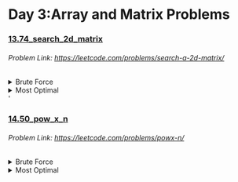 # Day 3:Array and Matrix Problems

### [13.74_search_2d_matrix](https://github.com/shamli1997/sde_sheet_180_problems/blob/main/sde_sheet_180_problems/Day_3_Array_Matrix/13.74_search_2d_matrix.py)
###### Problem Link: https://leetcode.com/problems/search-a-2d-matrix/
<details><summary>Brute Force</summary>


##### TC: O(M * N)
##### SC: O(1)
##### Algorithm
1.  We can traverse through every element that is present in the matrix and return true if we found any element in the matrix is equal to the target integer.
2. If the traversal is finished we can directly return false as we did not find any element in the matrix to be equal to the target integer.
</details>

<details><summary>Most Optimal</summary>

##### TC: O(log(M*N))

##### SC: O(1)
##### Algorithm
 1. As it is clearly mentioned that the given matrix will be row-wise and column-wise sorted, we can see that the elements in the matrix will be in a monotonically increasing order. So we can apply binary search to search the matrix. Consider the 2D matrix as a 1D matrix having indices from 0 to (m*n)-1 and apply binary search.
 2. Initially have a low index as the first index of the considered 1D matrix(i.e: 0) and high index as the last index of the considered 1D matrix(i.e: (m*n)-1).
 3. Now apply binary search. Run a while loop with the condition low<=high. Get the middle index as (low+high)/2.We can get the element at middle index using matrix[middle/m][middle%m].
 4. If the element present at the middle index is greater than the target, then it is obvious that the target element will not exist beyond the middle index. So shrink the search space by updating the high index to middle-1. 
 5. If the middle index element is lesser than the target, shrink the search space by updating the low index to middle+1.
 6. If the middle index element is equal to the target integer, return true.
 7. Once the loop terminates we can directly return false as we did not find the target element.

</details>'

### [14.50_pow_x_n](https://github.com/shamli1997/sde_sheet_180_problems/blob/main/sde_sheet_180_problems/Day_3_Array_Matrix/14.50_pow_x%2Cn.py)
###### Problem Link: https://leetcode.com/problems/powx-n/
<details><summary>Brute Force</summary>


##### TC: O(N)
##### SC: O(1)
##### Algorithm
1.  Looping from 1 to n and keeping a ans variable. Now every time your loop runs, multiply x with ans. At last, we will return the ans.
2. Now if n is negative we must check if n is negative, if it is negative divide 1 by the and.
</details>

<details><summary>Most Optimal</summary>

##### TC: O(log N)

##### SC: O(1)
##### Algorithm
1. Initialize ans as 1.0  and store a duplicate copy of n i.e nn using to avoid overflow
2. Check if nn is a negative number, in that case, make it a positive number.
3. Keep on iterating until nn is greater than zero, now if nn is an odd power then multiply x with ans ans reduce nn by 1. Else multiply x with itself and divide nn by two.
4. Now after the entire binary exponentiation is complete and nn becomes zero, check if n is a negative value we know the answer will be 1 by ans.

</details>
